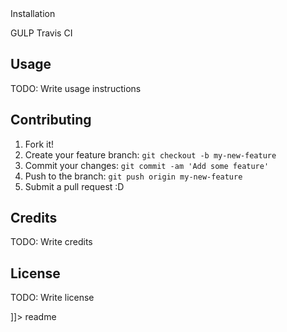 <snippet>
  <content><![CDATA[
##Jack & Jones Australia
TODO: Write a project description

## Installation
GULP
Travis CI

## Usage
TODO: Write usage instructions
## Contributing
1. Fork it!
2. Create your feature branch: `git checkout -b my-new-feature`
3. Commit your changes: `git commit -am 'Add some feature'`
4. Push to the branch: `git push origin my-new-feature`
5. Submit a pull request :D

## Credits
TODO: Write credits

## License
TODO: Write license

]]></content>
  <tabTrigger>readme</tabTrigger>
</snippet>